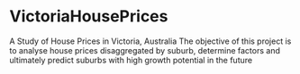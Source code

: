 # VictoriaHousePrices
A Study of House Prices in Victoria, Australia
The objective of this project is to analyse house prices disaggregated by suburb, determine factors and ultimately predict suburbs with high growth potential in the future 
